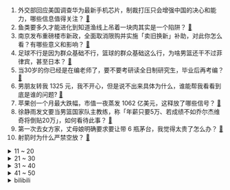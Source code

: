 1. 外交部回应美国调查华为最新手机芯片，制裁打压只会增强中国的决心和能力，哪些信息值得关注？ [:link:](https://www.zhihu.com/question/621088795)
2. 鱼类要多久才能进化到知道渔线上吊着一块肉其实是一个陷阱？ [:link:](https://www.zhihu.com/question/67974560)
3. 南京发布重磅楼市新政，全面取消限购并实施「卖旧换新」补助，对此你怎么看？有哪些意义和影响？ [:link:](https://www.zhihu.com/question/621046964)
4. 足球不行是因为群众基础不行，篮球的群众基础这么行，为啥男篮还干不过菲律宾，甚至日本？ [:link:](https://www.zhihu.com/question/620464868)
5. 当30岁的你已经是在编老师了，要不要考研读全日制研究生，毕业后再考编？ [:link:](https://www.zhihu.com/question/593820963)
6. 男朋友转我 1325 元，我不开心，但是说不出来具体为什么，谁能帮我看看到底是谁的问题? [:link:](https://www.zhihu.com/question/620112583)
7. 苹果创一个月最大跌幅，市值一夜蒸发 1062 亿美元，这释放了哪些信号？ [:link:](https://www.zhihu.com/question/620877319)
8. 徐静雨发文要当男篮国家队主教练，称「年薪只要5万、若成绩不如乔尔杰维奇将倒贴20万」，如何看待此事？ [:link:](https://www.zhihu.com/question/620717178)
9. 第一次去女方家，丈母娘明确要求要让带 6 瓶茅台，我觉得太贵了怎么办？ [:link:](https://www.zhihu.com/question/618374878)
10. 射箭时为什么严禁空放？ [:link:](https://www.zhihu.com/question/39936292)
<details>
<summary>11 ~ 20</summary>

11. 如何评价华为 Mate60 Pro+ 于 9 月 8 日 10 点 08 分突然正式开售？ [:link:](https://www.zhihu.com/question/621058178)
12. 如果燃烧自己一分钟生命，能够让工作效率提高 1%，你愿意这样做吗？ [:link:](https://www.zhihu.com/question/617369887)
13. 篮球世界杯半决赛，德国全场113-111战胜美国，队史晋级决赛。如何评价这场比赛？ [:link:](https://www.zhihu.com/question/621172461)
14. 结婚后和婆婆一起住，注意事项有哪些？ [:link:](https://www.zhihu.com/question/619510061)
15. 1207名缅北涉诈犯罪嫌疑人成功移交我方，还有哪些信息值得关注？ [:link:](https://www.zhihu.com/question/621065800)
16. 中国 U15 点球大战 4-2 击败日本 U15，夺得东亚 U15 锦标赛冠军，如何评价这场比赛？ [:link:](https://www.zhihu.com/question/621156491)
17. 一名大学生联赛水平的羽毛球爱好者能否击败穿拖鞋的巅峰林丹？ [:link:](https://www.zhihu.com/question/619980477)
18. 异地女朋友每周都要见面，我该怎么和她说我有点累? [:link:](https://www.zhihu.com/question/620677850)
19. 如何评价《披荆斩棘》第三季第三期？ [:link:](https://www.zhihu.com/question/621046778)
20. 为什么游戏里面boss不一起上，非得一个一个的给干掉? [:link:](https://www.zhihu.com/question/579207613)
</details>
<details>
<summary>21 ~ 30</summary>

21. 美印沙被曝正讨论跨国铁路港口协议，想通过铁路网和海运线路连接海湾国家、阿拉伯国家和印度，如何评价？ [:link:](https://www.zhihu.com/question/621061716)
22. 有哪些带给你极大震撼的书籍？ [:link:](https://www.zhihu.com/question/430425826)
23. 如果殷野王接了灭绝这一掌佛光普照，胜负如何？ [:link:](https://www.zhihu.com/question/367166323)
24. 下辈子想当只猫，大家有什么经验可以分享吗? [:link:](https://www.zhihu.com/question/614778112)
25. 上班太忙经常没时间去健身房很有负罪感，打工人都是怎么健身的？ [:link:](https://www.zhihu.com/question/620836470)
26. 你们觉得工作后什么能力最重要？ [:link:](https://www.zhihu.com/question/412895123)
27. 你觉得考驾照哪个科目最难通过？ [:link:](https://www.zhihu.com/question/612019003)
28. 含“月”的古诗词有哪些? [:link:](https://www.zhihu.com/question/621094635)
29. 买冷柜选择什么牌子的好？ [:link:](https://www.zhihu.com/question/287884946)
30. 有多少人的职场社交是通过一起喝咖啡完成的？「酱香拿铁」会成为职场社交货币吗？ [:link:](https://www.zhihu.com/question/620909711)
</details>
<details>
<summary>31 ~ 40</summary>

31. 如何评价华为 Mate X5 搭载 5G 强势回归？ [:link:](https://www.zhihu.com/question/621076871)
32. 如果财富自由了，你最想干什么？ [:link:](https://www.zhihu.com/question/611716781)
33. 技术快速迭代，智能电视如何确保十年不过时？ [:link:](https://www.zhihu.com/question/620914960)
34. “客餐厨一体”是否适合中国家庭，是盲目跟风还是确有其优势？ [:link:](https://www.zhihu.com/question/620752487)
35. 9 月 8 日三大指数微跌，华为概念股活跃，光刻机概念股走强，超 2700 股上涨，如何看待今日行情？ [:link:](https://www.zhihu.com/question/621053297)
36. 什么样性格的人适合搞科研？ [:link:](https://www.zhihu.com/question/576623619)
37. 有哪些商用冷柜可供选择？ [:link:](https://www.zhihu.com/question/47051304)
38. 演员这个职业？是演技重要，还是颜值重要？ [:link:](https://www.zhihu.com/question/617875564)
39. 《时代》周刊首发全球百大 AI 人物，李彦宏是唯一入选的中国企业家，哪些信息值得关注？ [:link:](https://www.zhihu.com/question/621053891)
40. 所谓的「讨坏型人格」是不想高情商处事，还是真的不会圆滑？ [:link:](https://www.zhihu.com/question/620998257)
</details>
<details>
<summary>41 ~ 50</summary>

41. 深圳暴雨四项记录打破 1952 年以来极值，目前情况如何？需要注意哪些问题？ [:link:](https://www.zhihu.com/question/621105820)
42. 10个月宝宝怎么才可以快速学会走路？ [:link:](https://www.zhihu.com/question/611044128)
43. 哪些护肤成分可以去皱抗衰老？ [:link:](https://www.zhihu.com/question/619071780)
44. 对于经常跑步运动的人来说，什么样的耳机最适合？ [:link:](https://www.zhihu.com/question/616927868)
45. 我坚持想婚后生孩子请月嫂，男朋友说要去问下他妈妈的想法照顾他妈妈的感受，我们要怎么解决这个问题？ [:link:](https://www.zhihu.com/question/620827882)
46. 写网文是坚持初心，还是一味迎合市场？ [:link:](https://www.zhihu.com/question/621035881)
47. 孩子明明有班级名列前三名的头脑，但他总是不愿意主动学，导致偶尔会考成倒数前三名，怎么办？ [:link:](https://www.zhihu.com/question/585553610)
48. 考研到底要不要冲名校? [:link:](https://www.zhihu.com/question/548305946)
49. 9 月8日男篮世界杯德国113:111战胜美国晋级决赛，如何评价这场比赛？ [:link:](https://www.zhihu.com/question/621172296)
50. 如何评价《乐队的夏天》第三季第五期？ [:link:](https://www.zhihu.com/question/621046413)
</details><details>
<summary>bilibili</summary>

</details>
